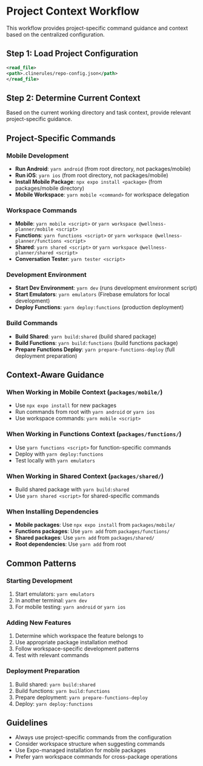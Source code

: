 # Project Context Workflow

This workflow provides project-specific command guidance and context based on the centralized configuration.

## Step 1: Load Project Configuration

```xml
<read_file>
<path>.clinerules/repo-config.json</path>
</read_file>
```

## Step 2: Determine Current Context

Based on the current working directory and task context, provide relevant project-specific guidance.

## Project-Specific Commands

### Mobile Development
- **Run Android**: `yarn android` (from root directory, not packages/mobile)
- **Run iOS**: `yarn ios` (from root directory, not packages/mobile)  
- **Install Mobile Package**: `npx expo install <package>` (from packages/mobile directory)
- **Mobile Workspace**: `yarn mobile <command>` for workspace delegation

### Workspace Commands
- **Mobile**: `yarn mobile <script>` or `yarn workspace @wellness-planner/mobile <script>`
- **Functions**: `yarn functions <script>` or `yarn workspace @wellness-planner/functions <script>`
- **Shared**: `yarn shared <script>` or `yarn workspace @wellness-planner/shared <script>`
- **Conversation Tester**: `yarn tester <script>`

### Development Environment
- **Start Dev Environment**: `yarn dev` (runs development environment script)
- **Start Emulators**: `yarn emulators` (Firebase emulators for local development)
- **Deploy Functions**: `yarn deploy:functions` (production deployment)

### Build Commands
- **Build Shared**: `yarn build:shared` (build shared package)
- **Build Functions**: `yarn build:functions` (build functions package)
- **Prepare Functions Deploy**: `yarn prepare-functions-deploy` (full deployment preparation)

## Context-Aware Guidance

### When Working in Mobile Context (`packages/mobile/`)
- Use `npx expo install` for new packages
- Run commands from root with `yarn android` or `yarn ios`
- Use workspace commands: `yarn mobile <script>`

### When Working in Functions Context (`packages/functions/`)
- Use `yarn functions <script>` for function-specific commands
- Deploy with `yarn deploy:functions`
- Test locally with `yarn emulators`

### When Working in Shared Context (`packages/shared/`)
- Build shared package with `yarn build:shared` 
- Use `yarn shared <script>` for shared-specific commands

### When Installing Dependencies
- **Mobile packages**: Use `npx expo install` from `packages/mobile/`
- **Functions packages**: Use `yarn add` from `packages/functions/`
- **Shared packages**: Use `yarn add` from `packages/shared/`
- **Root dependencies**: Use `yarn add` from root

## Common Patterns

### Starting Development
1. Start emulators: `yarn emulators`
2. In another terminal: `yarn dev`
3. For mobile testing: `yarn android` or `yarn ios`

### Adding New Features
1. Determine which workspace the feature belongs to
2. Use appropriate package installation method
3. Follow workspace-specific development patterns
4. Test with relevant commands

### Deployment Preparation
1. Build shared: `yarn build:shared`
2. Build functions: `yarn build:functions`
3. Prepare deployment: `yarn prepare-functions-deploy`
4. Deploy: `yarn deploy:functions`

## Guidelines

- Always use project-specific commands from the configuration
- Consider workspace structure when suggesting commands
- Use Expo-managed installation for mobile packages
- Prefer yarn workspace commands for cross-package operations
